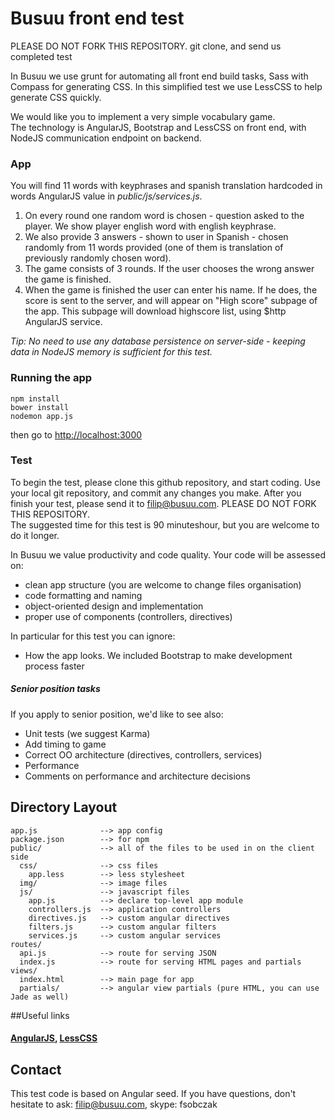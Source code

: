 # Busuu front end test

PLEASE DO NOT FORK THIS REPOSITORY. git clone, and send us completed test

In Busuu we use grunt for automating all front end build tasks, Sass with Compass for generating CSS.
In this simplified test we use LessCSS to help generate CSS quickly.  

We would like you to implement a very simple vocabulary game.  
The technology is AngularJS, Bootstrap and LessCSS on front end, with NodeJS communication endpoint on backend.

### App

You will find 11 words with keyphrases and spanish translation hardcoded in words AngularJS value in *public/js/services.js*.  

1. On every round one random word is chosen - question asked to the player. We show player english word with english keyphrase.  
2. We also provide 3 answers - shown to user in  Spanish - chosen randomly from 11 words provided (one of them is translation of previously randomly chosen word).   
3. The game consists of 3 rounds. If
the user chooses the wrong answer the game is finished.
4. When the game is finished the
 user can enter his name. If he does, the score is sent to the server, and will appear on "High score" subpage of the app. This subpage will download highscore list, using $http AngularJS service.

_Tip:
No need to use 
any database persistence on server-side - keeping data in NodeJS memory is sufficient for this test._

### Running the app

    npm install
    bower install
    nodemon app.js

then go to [http://localhost:3000](http://localhost:3000) 


### Test

To begin the test, please clone this github repository, and start coding. Use your local git repository, and commit any changes you make. After you finish your test, please send it to [filip@busuu.com](filip@busuu.com). PLEASE DO NOT FORK THIS REPOSITORY.  
The suggested time for this test is 90 minuteshour, but you are welcome to do it longer.

In Busuu we value productivity and code quality. Your code will be assessed on:   
- clean app structure (you are welcome to change files organisation)  
- code formatting and naming  
- object-oriented design and implementation
- proper use of components (controllers, directives)

In particular for this test you can ignore:  
- How the app looks. We included Bootstrap to make development process faster  

##### Senior position tasks
If you apply to senior position, we'd like to see also:
- Unit tests (we suggest Karma)  
- Add timing to game
- Correct OO architecture (directives, controllers, services)
- Performance
- Comments on performance and architecture decisions


## Directory Layout
    
    app.js              --> app config
    package.json        --> for npm
    public/             --> all of the files to be used in on the client side
      css/              --> css files
        app.less        --> less stylesheet
      img/              --> image files
      js/               --> javascript files
        app.js          --> declare top-level app module
        controllers.js  --> application controllers
        directives.js   --> custom angular directives
        filters.js      --> custom angular filters
        services.js     --> custom angular services
    routes/
      api.js            --> route for serving JSON
      index.js          --> route for serving HTML pages and partials
    views/
      index.html        --> main page for app
      partials/         --> angular view partials (pure HTML, you can use Jade as well)


##Useful links
#### [AngularJS](http://angularjs.org/), [LessCSS](http://lesscss.org/)

## Contact

This test code is based on Angular seed. If you have questions, don't hesitate to ask: [filip@busuu.com](mailto:filip@busuu.com), skype: fsobczak
